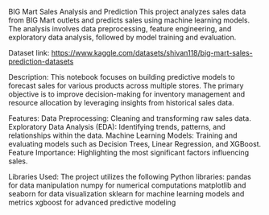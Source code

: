 BIG Mart Sales Analysis and Prediction
This project analyzes sales data from BIG Mart outlets and predicts sales using machine learning models. The analysis involves data preprocessing, feature engineering, and exploratory data analysis, followed by model training and evaluation.

Dataset link: https://www.kaggle.com/datasets/shivan118/big-mart-sales-prediction-datasets

Description:
This notebook focuses on building predictive models to forecast sales for various products across multiple stores. The primary objective is to improve decision-making for inventory management and resource allocation by leveraging insights from historical sales data.

Features:
Data Preprocessing: Cleaning and transforming raw sales data.
Exploratory Data Analysis (EDA): Identifying trends, patterns, and relationships within the data.
Machine Learning Models: Training and evaluating models such as Decision Trees, Linear Regression, and XGBoost.
Feature Importance: Highlighting the most significant factors influencing sales.

Libraries Used:
The project utilizes the following Python libraries:
pandas for data manipulation
numpy for numerical computations
matplotlib and seaborn for data visualization
sklearn for machine learning models and metrics
xgboost for advanced predictive modeling
